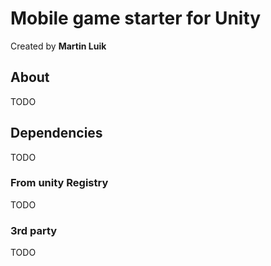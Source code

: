 # Mobile game starter for Unity

Created by **Martin Luik**

## About

TODO

## Dependencies

TODO

### From unity Registry

TODO

### 3rd party

TODO
